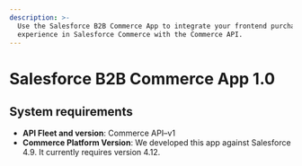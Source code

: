 ```yaml
---
description: >-
  Use the Salesforce B2B Commerce App to integrate your frontend purchasing
  experience in Salesforce Commerce with the Commerce API.
---
```


# Salesforce B2B Commerce App 1.0

## System requirements

* **API Fleet and version**: Commerce API–v1
* **Commerce Platform Version**: We developed this app against Salesforce 4.9. It currently requires version 4.12.

